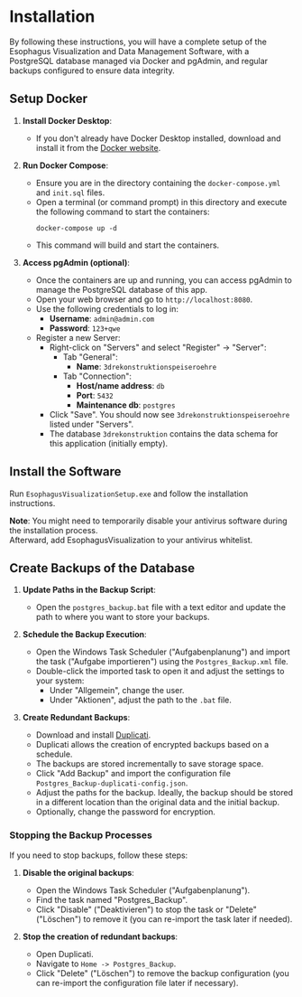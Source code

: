 # Installation

By following these instructions, you will have a complete setup of the Esophagus Visualization and Data Management Software, with a PostgreSQL database managed via Docker and pgAdmin, and regular backups configured to ensure data integrity.

## Setup Docker
1. **Install Docker Desktop**: 
    - If you don't already have Docker Desktop installed, download and install it from the [Docker website](https://www.docker.com/products/docker-desktop). 

2. **Run Docker Compose**:
    - Ensure you are in the directory containing the `docker-compose.yml` and `init.sql` files.
    - Open a terminal (or command prompt) in this directory and execute the following command to start the containers:
      ```
      docker-compose up -d
      ```
    - This command will build and start the containers.


3. **Access pgAdmin (optional)**:
    - Once the containers are up and running, you can access pgAdmin to manage the PostgreSQL database of this app.
    - Open your web browser and go to `http://localhost:8080`.
    - Use the following credentials to log in:
      - **Username**: `admin@admin.com`
      - **Password**: `123+qwe`
    - Register a new Server:
      - Right-click on "Servers" and select "Register" -> "Server":
        - Tab "General":
          - **Name**: `3drekonstruktionspeiseroehre`
        - Tab "Connection":
          - **Host/name address**: `db`
          - **Port**: `5432`
          - **Maintenance db**: `postgres`
      - Click "Save". You should now see `3drekonstruktionspeiseroehre` listed under "Servers".
      - The database `3drekonstruktion` contains the data schema for this application (initially empty).

## Install the Software

Run `EsophagusVisualizationSetup.exe` and follow the installation instructions.  

**Note**: You might need to temporarily disable your antivirus software during the installation process.  
Afterward, add EsophagusVisualization to your antivirus whitelist.

## Create Backups of the Database

1. **Update Paths in the Backup Script**:
    - Open the `postgres_backup.bat` file with a text editor and update the path to where you want to store your backups.


2. **Schedule the Backup Execution**:
    - Open the Windows Task Scheduler ("Aufgabenplanung") and import the task ("Aufgabe importieren") using the `Postgres_Backup.xml` file.
    - Double-click the imported task to open it and adjust the settings to your system:
      - Under "Allgemein", change the user.
      - Under "Aktionen", adjust the path to the `.bat` file.


3. **Create Redundant Backups**:
    - Download and install [Duplicati](https://duplicati.com/).
    - Duplicati allows the creation of encrypted backups based on a schedule.
    - The backups are stored incrementally to save storage space.
    - Click "Add Backup" and import the configuration file `Postgres_Backup-duplicati-config.json`.
    - Adjust the paths for the backup. Ideally, the backup should be stored in a different location than the original data and the initial backup.
    - Optionally, change the password for encryption.


### Stopping the Backup Processes

If you need to stop backups, follow these steps:

1. **Disable the original backups**:
    - Open the Windows Task Scheduler ("Aufgabenplanung").
    - Find the task named "Postgres_Backup".
    - Click "Disable" ("Deaktivieren") to stop the task or "Delete" ("Löschen") to remove it (you can re-import the task later if needed).


2. **Stop the creation of redundant backups**:
    - Open Duplicati.
    - Navigate to `Home -> Postgres_Backup`.
    - Click "Delete" ("Löschen") to remove the backup configuration (you can re-import the configuration file later if necessary).

